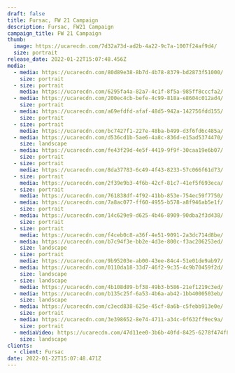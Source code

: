 ```yaml
---
draft: false
title: Fursac, FW 21 Campaign
description: Fursac, FW21 Campaign
campaign_title: FW 21 Campaign
thumb:
  image: https://ucarecdn.com/7d32a73d-ad2b-4a22-9c7a-1007f24af9d4/
  size: portrait
release_date: 2022-01-22T15:07:48.456Z
media:
  - media: https://ucarecdn.com/80d89e38-8b7d-4b78-8379-bd2873f51000/
    size: portrait
  - size: portrait
    media: https://ucarecdn.com/6295fa4a-82a7-4c1f-8f5a-985ff8cccfa2/
  - media: https://ucarecdn.com/200ec4cb-befe-4c99-818a-e8604c012ad4/
    size: portrait
  - media: https://ucarecdn.com/a69efdfd-afaf-48d5-942a-142756fdd155/
    size: portrait
  - size: portrait
    media: https://ucarecdn.com/bc7427f1-227e-48ba-b499-d3f6fd6c485a/
  - media: https://ucarecdn.com/d536cd1b-5ae6-4a8c-836d-e15ad5374470/
    size: landscape
  - media: https://ucarecdn.com/fe43f29d-4e5f-4419-9f9f-30caa19e6b07/
    size: portrait
  - size: portrait
    media: https://ucarecdn.com/8da37783-6c49-4f43-8233-57c066f61d73/
  - size: portrait
    media: https://ucarecdn.com/2f39e9b3-4f6b-42cf-81c7-41ef5f693eca/
  - size: portrait
    media: https://ucarecdn.com/761838df-4f92-41bb-853e-754ec59f7750/
  - media: https://ucarecdn.com/7a8ac077-ff60-4955-b578-a8f946ab5e1f/
    size: portrait
  - media: https://ucarecdn.com/14c629e9-d625-4b46-8909-90dba2f3d438/
    size: portrait
  - size: portrait
    media: https://ucarecdn.com/f4ceb0c8-a36f-4e51-9091-2a3dc714d8be/
  - media: https://ucarecdn.com/b7c94f3e-bb2e-4d3e-800c-f3ac206253ed/
    size: landscape
  - size: portrait
    media: https://ucarecdn.com/9b95203e-ab00-43ee-84c4-51e01de9ab97/
  - media: https://ucarecdn.com/0110da18-33d7-46f2-9c35-4c9b70459f2d/
    size: landscape
  - size: landscape
    media: https://ucarecdn.com/4b108d89-bf38-49b3-b586-21ef1219c3ed/
  - media: https://ucarecdn.com/b135c25f-6a53-4b6a-ab42-1bb4000503eb/
    size: landscape
  - media: https://ucarecdn.com/c3ecd838-625e-45cf-8a6b-c5febb913e0e/
    size: portrait
  - media: https://ucarecdn.com/3e398652-8e74-4711-a34c-0f632ff9ec9a/
    size: portrait
  - mediaVideo: https://ucarecdn.com/47d11ee0-3b6b-40fd-8425-6278f474f825/
    size: landscape
clients:
  - client: Fursac
date: 2022-01-22T15:07:48.471Z
---
```

